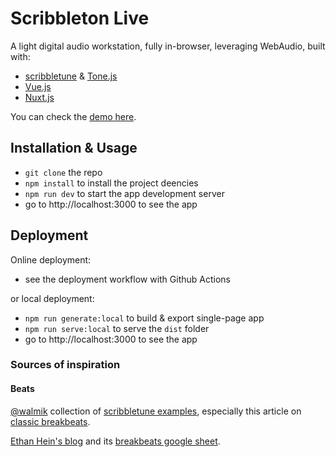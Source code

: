# Scribbleton Live

A light digital audio workstation, fully in-browser, leveraging WebAudio, built with:

- [scribbletune](https://scribbletune.com/) & [Tone.js](https://tonejs.github.io/docs/)
- [Vue.js](https://vuejs.org/)
- [Nuxt.js](https://nuxtjs.org/)

You can check the [demo here](https://scribbleton.live/).

## Installation & Usage

- `git clone` the repo
- `npm install` to install the project deencies
- `npm run dev` to start the app development server
- go to http://localhost:3000 to see the app

## Deployment

Online deployment:

- see the deployment workflow with Github Actions

or local deployment:

- `npm run generate:local` to build & export single-page app
- `npm run serve:local` to serve the `dist` folder
- go to http://localhost:3000 to see the app

### Sources of inspiration

#### Beats

[@walmik](https://github.com/walmik) collection of [scribbletune examples](https://scribbletune.com/examples/), especially this article on [classic breakbeats](https://scribbletune.com/examples/breakbeats).

[Ethan Hein's blog](http://www.ethanhein.com/wp/) and its [breakbeats google sheet](https://docs.google.com/spreadsheets/d/19_3BxUMy3uy1Gb0V8Wc-TcG7q16Amfn6e8QVw4-HuD0/edit#gid=0).
